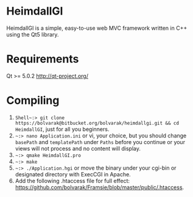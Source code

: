 HeimdallGI
==========

HeimdallGI is a simple, easy-to-use web MVC framework written in C++ using the Qt5 library.

Requirements
============
Qt >= 5.0.2 http://qt-project.org/


Compiling
=========

1.  ```Shell~:> git clone https://bolvarak@bitbucket.org/bolvarak/heimdallgi.git && cd HeimdallGI```, just for all you beginners.
2.  ```~:> nano Application.ini``` or vi, your choice, but you should change ```basePath``` and ```templatePath``` under ```Paths``` before you continue or your views will not process and no content will display.
3.  ```~:> qmake HeimdallGI.pro```
4.  ```~:> make```
5.  ```~:> ./Application.hgi``` or move the binary under your cgi-bin or designated directory with ExecCGI in Apache.
6.  Add the following .htaccess file for full effect:  https://github.com/bolvarak/Framsie/blob/master/public/.htaccess.

